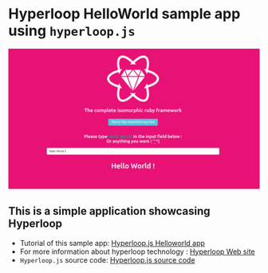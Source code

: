 # Hyperloop HelloWorld sample app using `hyperloop.js`

![Screen](https://github.com/ruby-hyperloop/hyperloop-js-helloworld/blob/master/hyperloophelloworldscreenshot.png)

## This is a simple application showcasing **Hyperloop**

+ Tutorial of this sample app: [Hyperloop.js Helloworld app](http://ruby-hyperloop.org/tutorials/hyperloopjs/helloworld/)
+ For more information about hyperloop technology : [Hyperloop Web site](http://ruby-hyperloop.org/)
+ `Hyperloop.js` source code: [Hyperloop.js source code](https://github.com/ruby-hyperloop/hyperloop-js)
